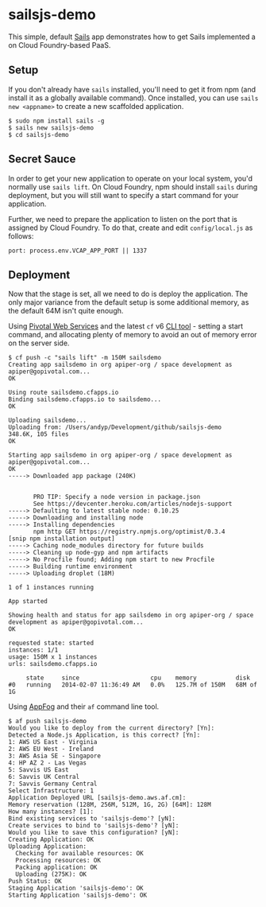 sailsjs-demo
============

This simple, default [Sails](http://sailsjs.org/) app demonstrates how to get Sails implemented a on 
Cloud Foundry-based PaaS.

Setup
-----
If you don't already have `sails` installed, you'll need to get it from npm (and
install it as a globally available command). Once installed, you can use `sails
new <appname>` to create a new scaffolded application.

    $ sudo npm install sails -g
    $ sails new sailsjs-demo
    $ cd sailsjs-demo

Secret Sauce
------------
In order to get your new application to operate on your local system, you'd 
normally use `sails lift`. On Cloud Foundry, npm should install `sails` during deployment, but you will still want to specify a start command for your application.

Further, we need to prepare the application to listen on the port that is
assigned by Cloud Foundry. To do that, create and edit `config/local.js` as follows:

    port: process.env.VCAP_APP_PORT || 1337

Deployment
----------
Now that the stage is set, all we need to do is deploy the application. The only major variance from the default setup is some additional memory, as the default 64M isn't quite enough.

Using [Pivotal Web Services](http://run.pivotal.io) and the latest `cf` v6 [CLI tool](https://console.run.pivotal.io/download_cli) - setting a start command, and allocating plenty of memory to avoid an out of memory error on the server side.

````
$ cf push -c "sails lift" -m 150M sailsdemo
Creating app sailsdemo in org apiper-org / space development as apiper@gopivotal.com...
OK

Using route sailsdemo.cfapps.io
Binding sailsdemo.cfapps.io to sailsdemo...
OK

Uploading sailsdemo...
Uploading from: /Users/andyp/Development/github/sailsjs-demo
348.6K, 105 files
OK

Starting app sailsdemo in org apiper-org / space development as apiper@gopivotal.com...
OK
-----> Downloaded app package (240K)


       PRO TIP: Specify a node version in package.json
       See https://devcenter.heroku.com/articles/nodejs-support
-----> Defaulting to latest stable node: 0.10.25
-----> Downloading and installing node
-----> Installing dependencies
       npm http GET https://registry.npmjs.org/optimist/0.3.4
[snip npm installation output]
-----> Caching node_modules directory for future builds
-----> Cleaning up node-gyp and npm artifacts
-----> No Procfile found; Adding npm start to new Procfile
-----> Building runtime environment
-----> Uploading droplet (18M)

1 of 1 instances running

App started

Showing health and status for app sailsdemo in org apiper-org / space development as apiper@gopivotal.com...
OK

requested state: started
instances: 1/1
usage: 150M x 1 instances
urls: sailsdemo.cfapps.io

     state     since                    cpu    memory           disk
#0   running   2014-02-07 11:36:49 AM   0.0%   125.7M of 150M   68M of 1G
````

Using [AppFog](http://appfog.com) and their `af` 
command line tool. 

````
$ af push sailsjs-demo
Would you like to deploy from the current directory? [Yn]: 
Detected a Node.js Application, is this correct? [Yn]: 
1: AWS US East - Virginia
2: AWS EU West - Ireland
3: AWS Asia SE - Singapore
4: HP AZ 2 - Las Vegas
5: Savvis US East
6: Savvis UK Central
7: Savvis Germany Central
Select Infrastructure: 1
Application Deployed URL [sailsjs-demo.aws.af.cm]: 
Memory reservation (128M, 256M, 512M, 1G, 2G) [64M]: 128M
How many instances? [1]: 
Bind existing services to 'sailsjs-demo'? [yN]: 
Create services to bind to 'sailsjs-demo'? [yN]: 
Would you like to save this configuration? [yN]: 
Creating Application: OK
Uploading Application:
  Checking for available resources: OK
  Processing resources: OK
  Packing application: OK
  Uploading (275K): OK   
Push Status: OK
Staging Application 'sailsjs-demo': OK                                          
Starting Application 'sailsjs-demo': OK
````
